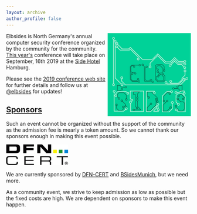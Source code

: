 ```yaml
---
layout: archive
author_profile: false
---
```


<img src="/assets/images/elbsides_teaser_500x500.png" align="right" width="45%" >

Elbsides is North Germany's annual computer security conference organized by the community for the community. [This year's](https://2019.elbsides.de) conference will take place on September, 16th 2019 at the [Side Hotel](https://www.side-hamburg.de) Hamburg.
      
Please see the [2019 conference web site](https://2019.elbsides.de) for further details and follow us at [@elbsides](https://twitter.com/elbsides) for updates!

## [Sponsors](https://2019.elbsides.de/sponsors.html) ##

Such an event cannot be organized without the support of the community as the admission fee is mearly a token amount. So we cannot thank our sponsors enough in making this event possible.

![DFN CERT logo](assets/images/dfn-cert.gif)

We are currently sponsored by [DFN-CERT](https://www.dfn-cert.de) and [BSidesMunich](https://www.bsidesmunich.org), but we need more.
	
As a community event, we strive to keep admission as low as possible but the fixed costs are high. We are dependent on sponsors to make this event happen.

